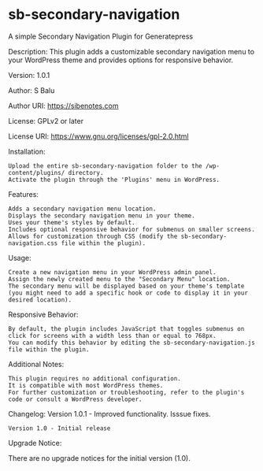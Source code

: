 # sb-secondary-navigation
A simple Secondary Navigation Plugin for Generatepress

Description: This plugin adds a customizable secondary navigation menu to your WordPress theme and provides options for responsive behavior.

Version: 1.0.1

Author: S Balu

Author URI: https://sibenotes.com

License: GPLv2 or later

License URI: https://www.gnu.org/licenses/gpl-2.0.html

Installation:

    Upload the entire sb-secondary-navigation folder to the /wp-content/plugins/ directory.
    Activate the plugin through the 'Plugins' menu in WordPress.

Features:

    Adds a secondary navigation menu location.
    Displays the secondary navigation menu in your theme.
    Uses your theme's styles by default.
    Includes optional responsive behavior for submenus on smaller screens.
    Allows for customization through CSS (modify the sb-secondary-navigation.css file within the plugin).

Usage:

    Create a new navigation menu in your WordPress admin panel.
    Assign the newly created menu to the "Secondary Menu" location.
    The secondary menu will be displayed based on your theme's template (you might need to add a specific hook or code to display it in your desired location).

Responsive Behavior:

    By default, the plugin includes JavaScript that toggles submenus on click for screens with a width less than or equal to 768px.
    You can modify this behavior by editing the sb-secondary-navigation.js file within the plugin.

Additional Notes:

    This plugin requires no additional configuration.
    It is compatible with most WordPress themes.
    For further customization or troubleshooting, refer to the plugin's code or consult a WordPress developer.

Changelog:
    Version 1.0.1 - Improved functionality. Isssue fixes.
    
    Version 1.0 - Initial release

Upgrade Notice:

There are no upgrade notices for the initial version (1.0).
